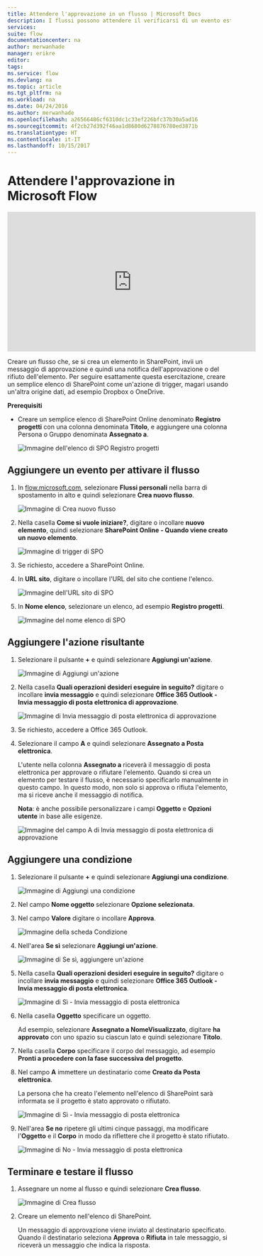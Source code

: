```yaml
---
title: Attendere l'approvazione in un flusso | Microsoft Docs
description: I flussi possono attendere il verificarsi di un evento esterno, come l'approvazione o il rifiuto di una modifica da parte di un utente, prima di eseguire un'azione, ad esempio l'invio di una notifica della decisione.
services: 
suite: flow
documentationcenter: na
author: merwanhade
manager: erikre
editor: 
tags: 
ms.service: flow
ms.devlang: na
ms.topic: article
ms.tgt_pltfrm: na
ms.workload: na
ms.date: 04/24/2016
ms.author: merwanhade
ms.openlocfilehash: a26566486cf6310dc1c33ef226bfc37b30a5ad16
ms.sourcegitcommit: 4f2cb27d392f46aa1d8680d6278876780ed3871b
ms.translationtype: HT
ms.contentlocale: it-IT
ms.lasthandoff: 10/15/2017
---
```

# <a name="wait-for-approval-in-microsoft-flow"></a>Attendere l'approvazione in Microsoft Flow
<iframe width="560" height="315" src="https://www.youtube.com/embed/W6oxcYRtW-8?list=PL8nfc9haGeb55I9wL9QnWyHp3ctU2_ThF" frameborder="0" allowfullscreen></iframe>

Creare un flusso che, se si crea un elemento in SharePoint, invii un messaggio di approvazione e quindi una notifica dell'approvazione o del rifiuto dell'elemento. Per seguire esattamente questa esercitazione, creare un semplice elenco di SharePoint come un'azione di trigger, magari usando un'altra origine dati, ad esempio Dropbox o OneDrive.

**Prerequisiti**

* Creare un semplice elenco di SharePoint Online denominato **Registro progetti** con una colonna denominata **Titolo**, e aggiungere una colonna Persona o Gruppo denominata **Assegnato a**.
  
   ![Immagine dell'elenco di SPO Registro progetti](./media/wait-for-approvals/project-tracker.png)

## <a name="add-an-event-to-trigger-the-flow"></a>Aggiungere un evento per attivare il flusso
1. In [flow.microsoft.com](https://flow.microsoft.com), selezionare **Flussi personali** nella barra di spostamento in alto e quindi selezionare **Crea nuovo flusso**.
   
    ![Immagine di Crea nuovo flusso](./media/wait-for-approvals/create-a-new-flow.png)
2. Nella casella **Come si vuole iniziare?**, digitare o incollare **nuovo elemento**, quindi selezionare **SharePoint Online - Quando viene creato un nuovo elemento**.
   
    ![Immagine di trigger di SPO](./media/wait-for-approvals/send-approval-email-select-2.png)
3. Se richiesto, accedere a SharePoint Online.
4. In **URL sito**, digitare o incollare l'URL del sito che contiene l'elenco.
   
    ![Immagine dell'URL sito di SPO](./media/wait-for-approvals/SPO-site-url.png)
5. In **Nome elenco**, selezionare un elenco, ad esempio **Registro progetti**.
   
    ![Immagine del nome elenco di SPO](./media/wait-for-approvals/SPO-list-name.png)

## <a name="add-the-resulting-action"></a>Aggiungere l'azione risultante
1. Selezionare il pulsante **+** e quindi selezionare **Aggiungi un'azione**.
   
    ![Immagine di Aggiungi un'azione](./media/wait-for-approvals/add-an-action.png)
2. Nella casella **Quali operazioni desideri eseguire in seguito?** digitare o incollare **invia messaggio** e quindi selezionare **Office 365 Outlook - Invia messaggio di posta elettronica di approvazione**.
   
    ![Immagine di Invia messaggio di posta elettronica di approvazione](./media/wait-for-approvals/send-approval-mail.png)
3. Se richiesto, accedere a Office 365 Outlook.
4. Selezionare il campo **A** e quindi selezionare **Assegnato a Posta elettronica**.
   
    L'utente nella colonna **Assegnato a** riceverà il messaggio di posta elettronica per approvare o rifiutare l'elemento. Quando si crea un elemento per testare il flusso, è necessario specificarlo manualmente in questo campo. In questo modo, non solo si approva o rifiuta l'elemento, ma si riceve anche il messaggio di notifica.
   
    **Nota**: è anche possibile personalizzare i campi **Oggetto** e **Opzioni utente** in base alle esigenze.
   
    ![Immagine del campo A di Invia messaggio di posta elettronica di approvazione](./media/wait-for-approvals/send-approval-email-to.png)

## <a name="add-a-condition"></a>Aggiungere una condizione
1. Selezionare il pulsante **+** e quindi selezionare **Aggiungi una condizione**.
   
    ![Immagine di Aggiungi una condizione](./media/wait-for-approvals/add-a-condition.png)
2. Nel campo **Nome oggetto** selezionare **Opzione selezionata**.
3. Nel campo **Valore** digitare o incollare **Approva**.
   
    ![Immagine della scheda Condizione](./media/wait-for-approvals/condition-card-2.png)
4. Nell'area **Se sì** selezionare **Aggiungi un'azione**.
   
    ![Immagine di Se sì, aggiungere un'azione](./media/wait-for-approvals/yes-add-an-action.png)
5. Nella casella **Quali operazioni desideri eseguire in seguito?** digitare o incollare **invia messaggio** e quindi selezionare **Office 365 Outlook - Invia messaggio di posta elettronica**.
   
    ![Immagine di Sì - Invia messaggio di posta elettronica](./media/wait-for-approvals/yes-send-email.png)
6. Nella casella **Oggetto** specificare un oggetto.
   
    Ad esempio, selezionare **Assegnato a NomeVisualizzato**, digitare **ha approvato** con uno spazio su ciascun lato e quindi selezionare **Titolo**.
7. Nella casella **Corpo** specificare il corpo del messaggio, ad esempio **Pronti a procedere con la fase successiva del progetto**.
8. Nel campo **A** immettere un destinatario come **Creato da Posta elettronica**.
   
    La persona che ha creato l'elemento nell'elenco di SharePoint sarà informata se il progetto è stato approvato o rifiutato.
   
    ![Immagine di Sì - Invia messaggio di posta elettronica](./media/wait-for-approvals/if-yes-send-email-card-3.png)
9. Nell'area **Se no** ripetere gli ultimi cinque passaggi, ma modificare l'**Oggetto** e il **Corpo** in modo da riflettere che il progetto è stato rifiutato.
   
     ![Immagine di No - Invia messaggio di posta elettronica](./media/wait-for-approvals/no-send-email-2.png)

## <a name="finish-and-test-your-flow"></a>Terminare e testare il flusso
1. Assegnare un nome al flusso e quindi selezionare **Crea flusso**.
   
     ![Immagine di Crea flusso](./media/wait-for-approvals/create-flow.png)
2. Creare un elemento nell'elenco di SharePoint.
   
    Un messaggio di approvazione viene inviato al destinatario specificato. Quando il destinatario seleziona **Approva** o **Rifiuta** in tale messaggio, si riceverà un messaggio che indica la risposta. 

